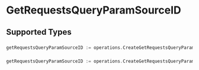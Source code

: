 # GetRequestsQueryParamSourceID


## Supported Types

### 

```go
getRequestsQueryParamSourceID := operations.CreateGetRequestsQueryParamSourceIDStr(string{/* values here */})
```

### 

```go
getRequestsQueryParamSourceID := operations.CreateGetRequestsQueryParamSourceIDArrayOfstr([]string{/* values here */})
```

